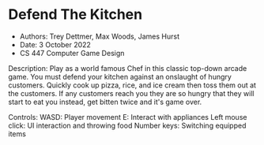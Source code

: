 # Defend The Kitchen

* Authors: Trey Dettmer, Max Woods, James Hurst
* Date: 3 October 2022
* CS 447 Computer Game Design

Description: Play as a world famous Chef in this classic top-down arcade game. You must defend your kitchen against an onslaught of hungry customers. Quickly cook up pizza, rice, and ice cream then toss them out at the customers. If any customers reach you they are so hungry that they will start to eat you instead, get bitten twice and it's game over.

Controls: WASD: Player movement
          E: Interact with appliances
          Left mouse click: UI interaction and throwing food
          Number keys: Switching equipped items
